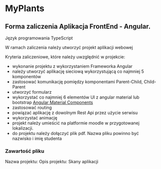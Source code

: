 # MyPlants

## Forma zaliczenia Aplikacja FrontEnd - Angular.

Język programowania TypeScript

W ramach zaliczenia należy utworzyć projekt aplikacji webowej

Kryteria zaliczeniowe, które należy uwzględnić w projekcie:
- wykonanie projektu z wykorzystaniem Frameworka Angular
- należy utworzyć aplikację sieciową wykorzystującą co najmniej 5 komponentów
- zastosować komunikację pomiędzy komponentami Parent-Child, Child-Parent
- utworzyć formularz
- wykorzystać co najmniej 6 elementów UI z angular material lub bootstrap [Angular Material Components](https://material.angular.io/components/categories)
- zastosować routing
- powiązać aplikację z dowolnym Rest Api przez użycie serwisu
- wykorzystać animację
- projekt należy umieścić na platformie moodle w przygotowanej lokalizacji.
- do projektu należy dołączyć plik pdf. Nazwa pliku powinno być nazwisko i imię studenta

### Zawartość pliku

Nazwa projektu:
Opis projektu:
Skany aplikacji
